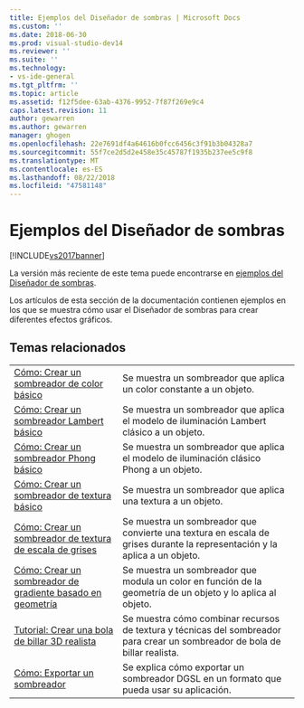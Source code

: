 ```yaml
---
title: Ejemplos del Diseñador de sombras | Microsoft Docs
ms.custom: ''
ms.date: 2018-06-30
ms.prod: visual-studio-dev14
ms.reviewer: ''
ms.suite: ''
ms.technology:
- vs-ide-general
ms.tgt_pltfrm: ''
ms.topic: article
ms.assetid: f12f5dee-63ab-4376-9952-7f87f269e9c4
caps.latest.revision: 11
author: gewarren
ms.author: gewarren
manager: ghogen
ms.openlocfilehash: 22e7691df4a64616b0fcc6456c3f91b3b04328a7
ms.sourcegitcommit: 55f7ce2d5d2e458e35c45787f1935b237ee5c9f8
ms.translationtype: MT
ms.contentlocale: es-ES
ms.lasthandoff: 08/22/2018
ms.locfileid: "47581148"
---
```

# <a name="shader-designer-examples"></a>Ejemplos del Diseñador de sombras
[!INCLUDE[vs2017banner](../includes/vs2017banner.md)]

La versión más reciente de este tema puede encontrarse en [ejemplos del Diseñador de sombras](https://docs.microsoft.com/visualstudio/designers/shader-designer-examples).  
  
Los artículos de esta sección de la documentación contienen ejemplos en los que se muestra cómo usar el Diseñador de sombras para crear diferentes efectos gráficos.  
  
## <a name="related-topics"></a>Temas relacionados  
  
|||  
|-|-|  
|[Cómo: Crear un sombreador de color básico](../designers/how-to-create-a-basic-color-shader.md)|Se muestra un sombreador que aplica un color constante a un objeto.|  
|[Cómo: Crear un sombreador Lambert básico](../designers/how-to-create-a-basic-lambert-shader.md)|Se muestra un sombreador que aplica el modelo de iluminación Lambert clásico a un objeto.|  
|[Cómo: Crear un sombreador Phong básico](../designers/how-to-create-a-basic-phong-shader.md)|Se muestra un sombreador que aplica el modelo de iluminación clásico Phong a un objeto.|  
|[Cómo: Crear un sombreador de textura básico](../designers/how-to-create-a-basic-texture-shader.md)|Se muestra un sombreador que aplica una textura a un objeto.|  
|[Cómo: Crear un sombreador de textura de escala de grises](../designers/how-to-create-a-grayscale-texture-shader.md)|Se muestra un sombreador que convierte una textura en escala de grises durante la representación y la aplica a un objeto.|  
|[Cómo: Crear un sombreador de gradiente basado en geometría](../designers/how-to-create-a-geometry-based-gradient-shader.md)|Se muestra un sombreador que modula un color en función de la geometría de un objeto y lo aplica al objeto.|  
|[Tutorial: Crear una bola de billar 3D realista](../designers/walkthrough-creating-a-realistic-3-d-billiard-ball.md)|Se muestra cómo combinar recursos de textura y técnicas del sombreador para crear un sombreador de bola de billar realista.|  
|[Cómo: Exportar un sombreador](../designers/how-to-export-a-shader.md)|Se explica cómo exportar un sombreador DGSL en un formato que pueda usar su aplicación.|



